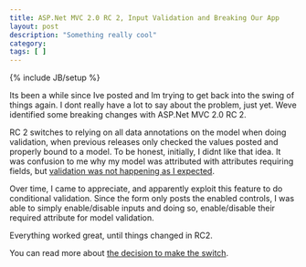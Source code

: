 ```yaml
---
title: ASP.Net MVC 2.0 RC 2, Input Validation and Breaking Our App
layout: post
description: "Something really cool"
category:
tags: [ ] 
---
```

{% include JB/setup %}



<p>Its been a while since Ive posted and Im trying to get back into the swing of things again. I dont really have a lot to say about the problem, just yet. Weve identified some breaking changes with ASP.Net MVC 2.0 RC 2. </p>  <p>RC 2 switches to relying on all data annotations on the model when doing validation, when previous releases only checked the values posted and properly bound to a model. To be honest, initially, I didnt like that idea. It was confusion to me why my model was attributed with attributes requiring fields, but <a href="/2009/11/06/modelstate-isvalid-is-always-true/">validation was not happening as I expected</a>.</p>  <p>Over time, I came to appreciate, and apparently exploit this feature to do conditional validation. Since the form only posts the enabled controls, I was able to simply enable/disable inputs and doing so, enable/disable their required attribute for model validation. </p>  <p>Everything worked great, until things changed in RC2. </p>  <p>You can read more about <a href="http://bradwilson.typepad.com/blog/2010/01/input-validation-vs-model-validation-in-aspnet-mvc.html">the decision to make the switch</a>.</p>
